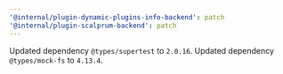 ```yaml
---
'@internal/plugin-dynamic-plugins-info-backend': patch
'@internal/plugin-scalprum-backend': patch
---
```


Updated dependency `@types/supertest` to `2.0.16`.
Updated dependency `@types/mock-fs` to `4.13.4`.
